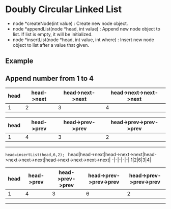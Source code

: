 # Doubly Circular Linked List
- node *createNode(int value) : Create new node object.
- node *appendList(node *head, int value) : Append new node object to list. If list is empty, it will be initialized.
- node *insertList(node *head, int value, int where) : Insert new node object to list after a value that given.  



## Example
Append number from 1 to 4  
---
head|head->next|head->next->next|head->next->next->next|
-|-|-|-|
1|2|3|4|  

head|head->prev|head->prev->prev|head->prev->prev->prev|
-|-|-|-|
1|4|3|2|
---
`head=insertList(head,6,2);
`
head|head->next|head->next->next|head->next->next->next|head->next->next->next->next|
-|-|-|-|-|
1|2|6|3|4|  

head|head->prev|head->prev->prev|head->prev->prev->prev|head->prev->prev->prev|
-|-|-|-|-|
1|4|3|6|2|
---
